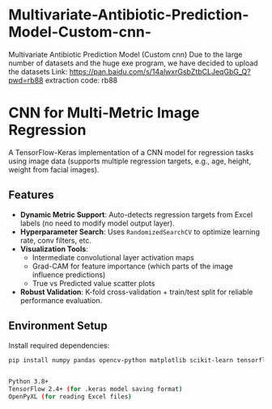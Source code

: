 # Multivariate-Antibiotic-Prediction-Model-Custom-cnn-
Multivariate Antibiotic Prediction Model (Custom cnn)
Due to the large number of datasets and the huge exe program, we have decided to upload the datasets
Link: https://pan.baidu.com/s/14alwxrGsbZtbCLJeqGbG_Q?pwd=rb88 extraction code: rb88


# CNN for Multi-Metric Image Regression
A TensorFlow-Keras implementation of a CNN model for regression tasks using image data (supports multiple regression targets, e.g., age, height, weight from facial images).

## Features
- **Dynamic Metric Support**: Auto-detects regression targets from Excel labels (no need to modify model output layer).
- **Hyperparameter Search**: Uses `RandomizedSearchCV` to optimize learning rate, conv filters, etc.
- **Visualization Tools**: 
  - Intermediate convolutional layer activation maps
  - Grad-CAM for feature importance (which parts of the image influence predictions)
  - True vs Predicted value scatter plots
- **Robust Validation**: K-fold cross-validation + train/test split for reliable performance evaluation.

## Environment Setup
Install required dependencies:
```bash
pip install numpy pandas opencv-python matplotlib scikit-learn tensorflow openpyxl


Python 3.8+
TensorFlow 2.4+ (for .keras model saving format)
OpenPyXL (for reading Excel files)
